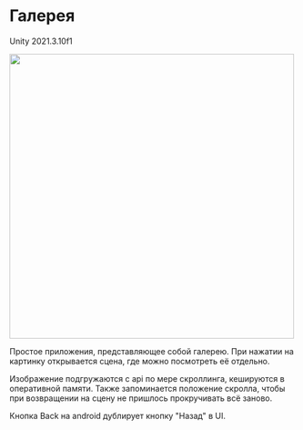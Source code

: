 # Галерея

Unity 2021.3.10f1

<img src="https://github.com/1Zero11/Sunday-Galery/assets/30704362/54fb22c2-451f-456f-8eac-311a592b1364" width="500">

Простое приложения, представляющее собой галерею. При нажатии на картинку открывается сцена, где можно посмотреть её отдельно.

Изображение подгружаются с api по мере скроллинга, кешируются в оперативной памяти. Также запоминается положение скролла, чтобы при возвращении на сцену не пришлось прокручивать всё заново.

Кнопка Back на android дублирует кнопку "Назад" в UI.
